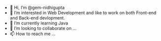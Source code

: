 - 👋 Hi, I’m @gem-nidhigupta
- 👀 I’m interested in Web Development and like to work on both Front-end and Back-end devlopment.
- 🌱 I’m currently learning Java
- 💞️ I’m looking to collaborate on ...
- 📫 How to reach me ...

<!---
gem-nidhigupta/gem-nidhigupta is a ✨ special ✨ repository because its `README.md` (this file) appears on your GitHub profile.
You can click the Preview link to take a look at your changes.
--->

